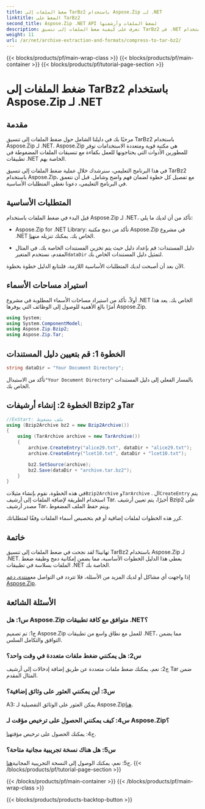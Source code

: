 ```yaml
---
title: ضغط الملفات إلى TarBz2 باستخدام Aspose.Zip لـ .NET
linktitle: الضغط على TarBz2
second_title: Aspose.Zip .NET API لضغط الملفات وأرشفتها
description: تعرف على كيفية ضغط الملفات إلى تنسيق TarBz2 في .NET باستخدام Aspose.Zip. اتبع دليلنا خطوة بخطوة لضغط الملفات بكفاءة.
weight: 11
url: /ar/net/archive-extraction-and-formats/compress-to-tar-bz2/
---
```


{{< blocks/products/pf/main-wrap-class >}}
{{< blocks/products/pf/main-container >}}
{{< blocks/products/pf/tutorial-page-section >}}

# ضغط الملفات إلى TarBz2 باستخدام Aspose.Zip لـ .NET

## مقدمة

مرحبًا بك في دليلنا الشامل حول ضغط الملفات إلى تنسيق TarBz2 باستخدام Aspose.Zip لـ .NET. Aspose.Zip هي مكتبة قوية ومتعددة الاستخدامات توفر للمطورين الأدوات التي يحتاجونها للعمل بكفاءة مع تنسيقات الملفات المضغوطة في تطبيقات .NET الخاصة بهم.

في هذا البرنامج التعليمي، سنرشدك خلال عملية ضغط الملفات إلى تنسيق TarBz2 باستخدام Aspose.Zip، مع تفصيل كل خطوة لضمان فهم واضح وشامل. قبل أن نتعمق في البرنامج التعليمي، دعونا نغطي المتطلبات الأساسية.

## المتطلبات الأساسية

قبل البدء في ضغط الملفات باستخدام Aspose.Zip لـ .NET، تأكد من أن لديك ما يلي:

-  Aspose.Zip for .NET Library: تأكد من دمج مكتبة Aspose.Zip في مشروع .NET الخاص بك. يمكنك تنزيله من[هنا](https://releases.aspose.com/zip/net/).

-  دليل المستندات: قم بإعداد دليل حيث يتم تخزين المستندات الخاصة بك. في المثال المقدم، نستخدم المتغير`dataDir` لتمثيل دليل المستندات الخاص بك.

الآن بعد أن أصبحت لديك المتطلبات الأساسية اللازمة، فلنتابع الدليل خطوة بخطوة.

## استيراد مساحات الأسماء

أولاً، تأكد من استيراد مساحات الأسماء المطلوبة في مشروع .NET الخاص بك. يعد هذا أمرًا بالغ الأهمية للوصول إلى الوظائف التي يوفرها Aspose.Zip.

```csharp
using System;
using System.ComponentModel;
using Aspose.Zip.Bzip2;
using Aspose.Zip.Tar;
```

## الخطوة 1: قم بتعيين دليل المستندات

```csharp
string dataDir = "Your Document Directory";
```

 تأكد من الاستبدال`"Your Document Directory"` بالمسار الفعلي إلى دليل المستندات الخاص بك.

## الخطوة 2: إنشاء أرشيفات Bzip2 وTar

```csharp
//ExStart: ملف مضغوط
using (Bzip2Archive bz2 = new Bzip2Archive())
{
    using (TarArchive archive = new TarArchive())
    {
        archive.CreateEntry("alice29.txt", dataDir + "alice29.txt");
        archive.CreateEntry("lcet10.txt", dataDir + "lcet10.txt");

        bz2.SetSource(archive);
        bz2.Save(dataDir + "archive.tar.bz2");
    }
}
```

 في هذه الخطوة، نقوم بإنشاء مثيلات`Bzip2Archive` و`TarArchive` . ال`CreateEntry` يتم استخدام الطريقة لإضافة الملفات إلى أرشيف Tar. أخيرًا، يتم تعيين أرشيف Bzip2 على مصدر أرشيف Tar، ويتم حفظ الملف المضغوط.

كرر هذه الخطوات لملفات إضافية أو قم بتخصيص أسماء الملفات وفقًا لمتطلباتك.

## خاتمة

تهانينا! لقد نجحت في ضغط الملفات إلى تنسيق TarBz2 باستخدام Aspose.Zip لـ .NET. يغطي هذا الدليل الخطوات الأساسية، مما يضمن إمكانية دمج وظيفة ضغط الملفات بسلاسة في تطبيقات .NET الخاصة بك.

 إذا واجهت أي مشاكل أو لديك المزيد من الأسئلة، فلا تتردد في التواصل مع[منتدى دعم Aspose.Zip](https://forum.aspose.com/c/zip/37).

## الأسئلة الشائعة

### س1: هل Aspose.Zip متوافق مع كافة تطبيقات .NET؟

ج1: تم تصميم Aspose.Zip للعمل مع نطاق واسع من تطبيقات .NET، مما يضمن التوافق والتكامل السلس.

### س2: هل يمكنني ضغط ملفات متعددة في وقت واحد؟

ج2: نعم، يمكنك ضغط ملفات متعددة عن طريق إضافة إدخالات إلى أرشيف Tar ضمن المثال المقدم.

### س3: أين يمكنني العثور على وثائق إضافية؟

 A3: يمكن العثور على الوثائق التفصيلية لـ Aspose.Zip[هنا](https://reference.aspose.com/zip/net/).

### س4: كيف يمكنني الحصول على ترخيص مؤقت لـ Aspose.Zip؟

 ج4: يمكنك الحصول على ترخيص مؤقت[هنا](https://purchase.aspose.com/temporary-license/).

### س5: هل هناك نسخة تجريبية مجانية متاحة؟

 ج5: نعم، يمكنك الوصول إلى النسخة التجريبية المجانية[هنا](https://releases.aspose.com/).
{{< /blocks/products/pf/tutorial-page-section >}}

{{< /blocks/products/pf/main-container >}}
{{< /blocks/products/pf/main-wrap-class >}}

{{< blocks/products/products-backtop-button >}}
